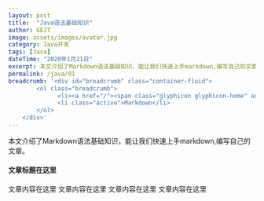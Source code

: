 ```yaml
---
layout: post
title:  "Java语法基础知识"
author: GEJT
image: assets/images/avatar.jpg
category: Java开发
tags: [Java]
dateTime: "2020年1月21日"
excerpt: 本文介绍了Markdown语法基础知识，能让我们快速上手markdown,编写自己的文章。
permalink: /java/01
breadcrumb: '<div id="breadcrumb" class="container-fluid">
        <ol class="breadcrumb">
              <li><a href="/"><span class="glyphicon glyphicon-home" aria-hidden="true"></span>&nbsp主页</a></li>
              <li class="active">Markdown</li>
        </ol>
    </div>'
---
```

本文介绍了Markdown语法基础知识，能让我们快速上手markdown,编写自己的文章。



#### 文章标题在这里

文章内容在这里
文章内容在这里
文章内容在这里
文章内容在这里




